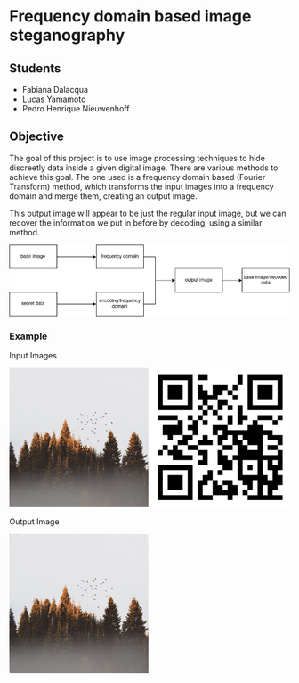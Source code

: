 # Frequency domain based image steganography
## Students
* Fabiana Dalacqua
* Lucas Yamamoto
* Pedro Henrique Nieuwenhoff

## Objective
The goal of this project is to use image processing techniques to hide discreetly data inside a given digital image.
There are various methods to achieve this goal. The one used is a frequency domain based (Fourier Transform)
method, which transforms the input images into a frequency domain and merge them, creating an output image. </br>

This output image will appear to be just the regular input image, but we can recover the information we put in before by decoding,
using a similar method.

![plot](./images/diagram.png)

### Example
Input Images
<p float="left">
  <img src="https://github.com/npdr/steganography-fp/blob/main/images/input.jpg" height="250" width="250">
  <img src="https://github.com/npdr/steganography-fp/blob/main/images/qr.png" height="250" width="250">
<p>
  
Output Image
<p float="left">
  <img src="https://github.com/npdr/steganography-fp/blob/main/images/input+qr.png.jpg" height="250" width="250">
<p>



